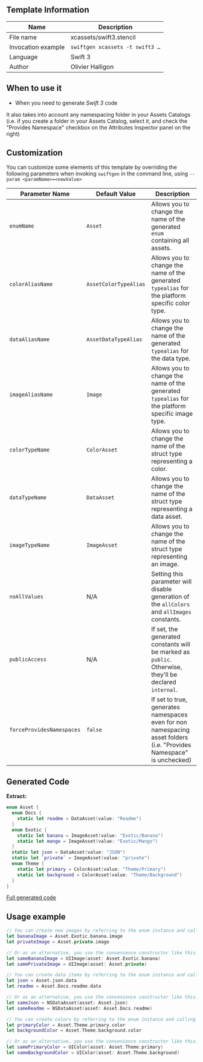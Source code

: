 ## Template Information

| Name      | Description       |
| --------- | ----------------- |
| File name | xcassets/swift3.stencil |
| Invocation example | `swiftgen xcassets -t swift3 …` |
| Language | Swift 3 |
| Author | Olivier Halligon |

## When to use it

- When you need to generate *Swift 3* code

It also takes into account any namespacing folder in your Assets Catalogs (i.e. if you create a folder in your Assets Catalog, select it, and check the "Provides Namespace" checkbox on the Attributes Inspector panel on the right)

## Customization

You can customize some elements of this template by overriding the following parameters when invoking `swiftgen` in the command line, using `--param <paramName>=<newValue>`

| Parameter Name | Default Value | Description |
| -------------- | ------------- | ----------- |
| `enumName` | `Asset` | Allows you to change the name of the generated `enum` containing all assets. |
| `colorAliasName` | `AssetColorTypeAlias` | Allows you to change the name of the generated `typealias` for the platform specific color type. |
| `dataAliasName` | `AssetDataTypeAlias` | Allows you to change the name of the generated `typealias` for the data type. |
| `imageAliasName` | `Image` | Allows you to change the name of the generated `typealias` for the platform specific image type. |
| `colorTypeName` | `ColorAsset` | Allows you to change the name of the struct type representing a color. |
| `dataTypeName` | `DataAsset` | Allows you to change the name of the struct type representing a data asset. |
| `imageTypeName` | `ImageAsset` | Allows you to change the name of the struct type representing an image. |
| `noAllValues` | N/A | Setting this parameter will disable generation of the `allColors` and `allImages` constants. |
| `publicAccess` | N/A | If set, the generated constants will be marked as `public`. Otherwise, they'll be declared `internal`. |
| `forceProvidesNamespaces` | `false` | If set to true, generates namespaces even for non namespacing asset folders (i.e. "Provides Namespace" is unchecked) |

## Generated Code

**Extract:**

```swift
enum Asset {
  enum Docs {
  	static let readme = DataAsset(value: "Readme")
  }
  enum Exotic {
    static let banana = ImageAsset(value: "Exotic/Banana")
    static let mango = ImageAsset(value: "Exotic/Mango")
  }
  static let json = DataAsset(value: "JSON")
  static let `private` = ImageAsset(value: "private")
  enum Theme {
  	static let primary = ColorAsset(value: "Theme/Primary")
  	static let background = ColorAsset(value: "Theme/Background")
  }
}
```

[Full generated code](https://github.com/SwiftGen/templates/blob/master/Tests/Expected/XCAssets/swift3-context-all.swift)

## Usage example

```swift
// You can create new images by referring to the enum instance and calling `.image` on it:
let bananaImage = Asset.Exotic.banana.image
let privateImage = Asset.private.image

// Or as an alternative, you use the convenience constructor like this:
let sameBananaImage = UIImage(asset: Asset.Exotic.banana)
let samePrivateImage = UIImage(asset: Asset.private)

// You can create data items by referring to the enum instance and calling `.data` on it:
let json = Asset.json.data
let readme = Asset.Docs.readme.data

// Or as an alternative, you use the convenience constructor like this:
let sameJson = NSDataAsset(asset: Asset.json)
let sameReadme = NSDataAsset(asset: Asset.Docs.readme)

// You can create colors by referring to the enum instance and calling `.color` on it:
let primaryColor = Asset.Theme.primary.color
let backgroundColor = Asset.Theme.background.color

// Or as an alternative, you use the convenience constructor like this:
let samePrimaryColor = UIColor(asset: Asset.Theme.primary)
let sameBackgroundColor = UIColor(asset: Asset.Theme.background)
```
